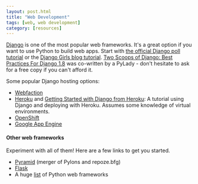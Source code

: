 ```yaml
---
layout: post.html
title: "Web Development"
tags: [web, web development]
category: [resources]
---
```



[Django][django] is one of the most popular web frameworks. It's a great option if you want to use Python to build web apps.  Start with [the official Django poll tutorial][tutorial] or the [Django Girls blog tutorial][djangogirls].  [Two Scoops of Django: Best Practices For Django 1.8][twoscoops] was co-written by a PyLady - don't hesitate to ask for a free copy if you can't afford it.

Some popular Django hosting options:

* [Webfaction][webfaction]
* [Heroku][heroku] and [Getting Started with Django from Heroku][djangoheroku]: A tutorial using Django and deploying with Heroku.  Assumes some knowledge of virtual environments.
* [OpenShift][openshift]
* [Google App Engine][appengine]

#### Other web frameworks

Experiment with all of them! Here are a few links to get you started.

* [Pyramid][pyramid] (merger of Pylons and repoze.bfg)
* [Flask][flask]
* A huge [list][list] of Python web frameworks


[django]: http://www.djangoproject.com/
[tutorial]: https://docs.djangoproject.com/en/1.4/intro/tutorial01/
[webfaction]: http://www.webfaction.com/
[heroku]: https://heroku.com/
[djangoheroku]: https://devcenter.heroku.com/articles/django
[openshift]: http://openshift.redhat.com
[twoscoops]: http://twoscoopspress.com/products/two-scoops-of-django-1-8
[pyramid]: http://docs.pylonsproject.org/projects/pyramid/dev/
[flask]: http://flask.pocoo.org/
[appengine]: http://code.google.com/appengine/
[list]: http://wiki.python.org/moin/WebFrameworks
[djangogirls]: http://tutorial.djangogirls.org/
